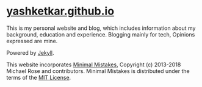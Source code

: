 # [yashketkar.github.io](https://yashketkar.github.io/)

This is my personal website and blog, which includes information about my background, education and experience. Blogging mainly for tech, Opinions expressed are mine.

Powered by [Jekyll](http://jekyllrb.com).

This website incorporates [Minimal Mistakes](https://github.com/mmistakes/minimal-mistakes),
Copyright (c) 2013-2018 Michael Rose and contributors.
Minimal Mistakes is distributed under the terms of the [MIT License](https://github.com/mmistakes/minimal-mistakes/blob/master/LICENSE.txt).
